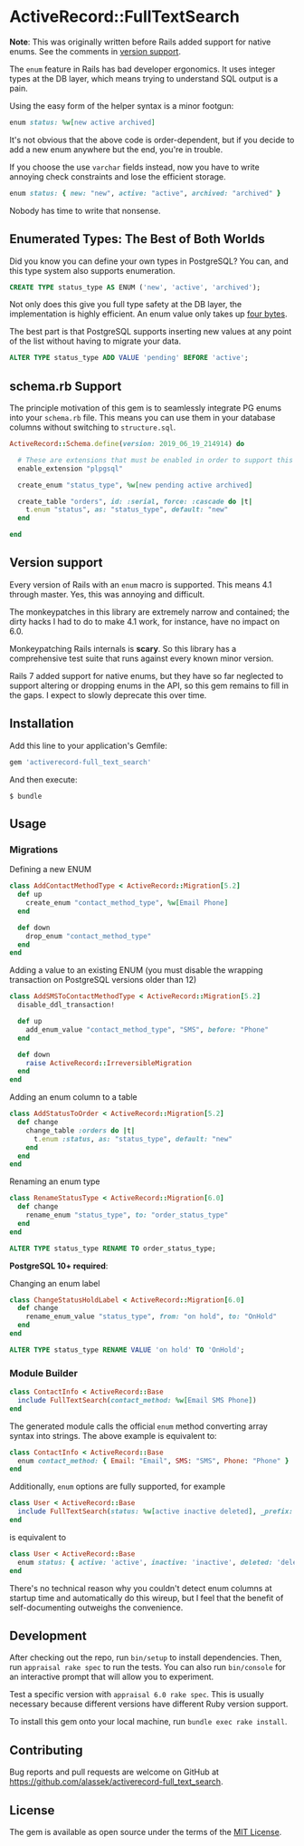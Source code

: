 # ActiveRecord::FullTextSearch

**Note**: This was originally written before Rails added support for native enums. See the comments in [version
support](#version-support).

The `enum` feature in Rails has bad developer ergonomics. It uses integer types at the DB layer, which means trying to understand SQL output is a pain.

Using the easy form of the helper syntax is a minor footgun:

```ruby
enum status: %w[new active archived]
```

It's not obvious that the above code is order-dependent, but if you decide to add a new enum anywhere but the end, you're in trouble.

If you choose the use `varchar` fields instead, now you have to write annoying check constraints and lose the efficient storage.

```ruby
enum status: { new: "new", active: "active", archived: "archived" }
```

Nobody has time to write that nonsense.

## Enumerated Types: The Best of Both Worlds

Did you know you can define your own types in PostgreSQL? You can, and this type system also supports enumeration.

```SQL
CREATE TYPE status_type AS ENUM ('new', 'active', 'archived');
```

Not only does this give you full type safety at the DB layer, the implementation is highly efficient. An enum value only takes up [four bytes](https://www.postgresql.org/docs/11/datatype-enum.html).

The best part is that PostgreSQL supports inserting new values at any point of the list without having to migrate your data.

```SQL
ALTER TYPE status_type ADD VALUE 'pending' BEFORE 'active';
```

## schema.rb Support

The principle motivation of this gem is to seamlessly integrate PG enums into your `schema.rb` file. This means you can use them in your database columns without switching to `structure.sql`.

```ruby
ActiveRecord::Schema.define(version: 2019_06_19_214914) do

  # These are extensions that must be enabled in order to support this database
  enable_extension "plpgsql"

  create_enum "status_type", %w[new pending active archived]

  create_table "orders", id: :serial, force: :cascade do |t|
    t.enum "status", as: "status_type", default: "new"
  end

end
```

## Version support

Every version of Rails with an `enum` macro is supported. This means 4.1 through master. Yes, this was annoying and difficult.

The monkeypatches in this library are extremely narrow and contained; the dirty hacks I had to do to make 4.1 work, for instance, have no impact on 6.0.

Monkeypatching Rails internals is **scary**. So this library has a comprehensive test suite that runs against every known minor version.

Rails 7 added support for native enums, but they have so far neglected to support altering or dropping enums in the API,
so this gem remains to fill in the gaps. I expect to slowly deprecate this over time.

## Installation

Add this line to your application's Gemfile:

```ruby
gem 'activerecord-full_text_search'
```

And then execute:

    $ bundle

## Usage

### Migrations

Defining a new ENUM

```ruby
class AddContactMethodType < ActiveRecord::Migration[5.2]
  def up
    create_enum "contact_method_type", %w[Email Phone]
  end

  def down
    drop_enum "contact_method_type"
  end
end
```

Adding a value to an existing ENUM (you must disable the wrapping transaction on PostgreSQL versions older than 12)

```ruby
class AddSMSToContactMethodType < ActiveRecord::Migration[5.2]
  disable_ddl_transaction!

  def up
    add_enum_value "contact_method_type", "SMS", before: "Phone"
  end

  def down
    raise ActiveRecord::IrreversibleMigration
  end
end
```

Adding an enum column to a table

```ruby
class AddStatusToOrder < ActiveRecord::Migration[5.2]
  def change
    change_table :orders do |t|
      t.enum :status, as: "status_type", default: "new"
    end
  end
end
```

Renaming an enum type

```ruby
class RenameStatusType < ActiveRecord::Migration[6.0]
  def change
    rename_enum "status_type", to: "order_status_type"
  end
end
```

```SQL
ALTER TYPE status_type RENAME TO order_status_type;
```

**PostgreSQL 10+ required**:

Changing an enum label

```ruby
class ChangeStatusHoldLabel < ActiveRecord::Migration[6.0]
  def change
    rename_enum_value "status_type", from: "on hold", to: "OnHold"
  end
end
```

```SQL
ALTER TYPE status_type RENAME VALUE 'on hold' TO 'OnHold';
```

### Module Builder

```ruby
class ContactInfo < ActiveRecord::Base
  include FullTextSearch(contact_method: %w[Email SMS Phone])
end
```

The generated module calls the official `enum` method converting array syntax into strings. The above example is equivalent to:

```ruby
class ContactInfo < ActiveRecord::Base
  enum contact_method: { Email: "Email", SMS: "SMS", Phone: "Phone" }
end
```

Additionally, `enum` options are fully supported, for example

```ruby
class User < ActiveRecord::Base
  include FullTextSearch(status: %w[active inactive deleted], _prefix: 'user', _suffix: true)
end
```

is equivalent to

```ruby
class User < ActiveRecord::Base
  enum status: { active: 'active', inactive: 'inactive', deleted: 'deleted' }, _prefix: 'user', _suffix: true
end
```

There's no technical reason why you couldn't detect enum columns at startup time and automatically do this wireup, but I feel that the benefit of self-documenting outweighs the convenience.

## Development

After checking out the repo, run `bin/setup` to install dependencies. Then, run `appraisal rake spec` to run the tests. You can also run `bin/console` for an interactive prompt that will allow you to experiment.

Test a specific version with `appraisal 6.0 rake spec`. This is usually necessary because different versions have different Ruby version support.

To install this gem onto your local machine, run `bundle exec rake install`.

## Contributing

Bug reports and pull requests are welcome on GitHub at https://github.com/alassek/activerecord-full_text_search.

## License

The gem is available as open source under the terms of the [MIT License](http://opensource.org/licenses/MIT).
